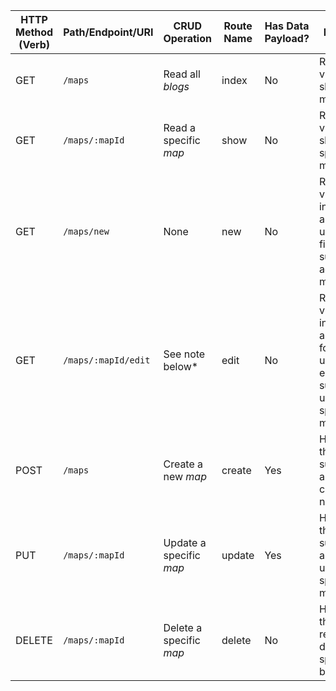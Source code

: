 | HTTP Method (Verb) | Path/Endpoint/URI     | CRUD Operation            | Route Name | Has Data Payload? | Purpose                                                                                            | Render/Redirect Action        |
| ------------------ | --------------------- | ------------------------- | ---------- | ----------------- | -------------------------------------------------------------------------------------------------- | ----------------------------- |
| GET                | `/maps`              | Read all _blogs_          | index      | No                | Renders a view that shows all maps                                                                | `res.render('maps/index')`   |
| GET                | `/maps/:mapId`      | Read a specific _map_    | show       | No                | Renders a view that shows a specific map                                                          | `res.render('maps/show')`    |
| GET                | `/maps/new`          | None                      | new        | No                | Renders a view including a form the user can fill out and submit to add a new map                 | `res.render('maps/new')`     |
| GET                | `/maps/:mapId/edit` | See note below*           | edit       | No                | Renders a view including a filled out form the user can edit and submit to update a specific map  | `res.render('maps/edit')`    |
| POST               | `/maps`              | Create a new _map_       | create     | Yes               | Handles the user submitting a form to create a new map                                            | `res.redirect('/you-choose')` |
| PUT                | `/maps/:mapId`      | Update a specific _map_  | update     | Yes               | Handles the user submitting a form to update a specific map                                       | `res.redirect('/you-choose')` |
| DELETE             | `/maps/:mapId`      | Delete a specific _map_  | delete     | No                | Handles the user request to delete a specific blog                                                 | `res.redirect('/you-choose')` |